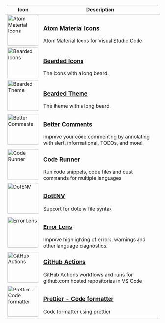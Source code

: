 | Icon                                                                                                                                                                                                       | Description                                                                                                                                                                                                  |
| ---------------------------------------------------------------------------------------------------------------------------------------------------------------------------------------------------------- | ------------------------------------------------------------------------------------------------------------------------------------------------------------------------------------------------------------ |
| <img width="100" src="https://atommaterial.gallerycdn.vsassets.io/extensions/atommaterial/a-file-icon-vscode/1.2.0/1689258734114/Microsoft.VisualStudio.Services.Icons.Default" alt="Atom Material Icons"> | <h3><a href="https://marketplace.visualstudio.com/items?itemName=AtomMaterial.a-file-icon-vscode">Atom Material Icons</a></h3> Atom Material Icons for Visual Studio Code                                    |
| <img width="100" src="https://beardedbear.gallerycdn.vsassets.io/extensions/beardedbear/beardedicons/1.18.0/1708276391475/Microsoft.VisualStudio.Services.Icons.Default" alt="Bearded Icons">              | <h3><a href="https://marketplace.visualstudio.com/items?itemName=BeardedBear.beardedicons">Bearded Icons</a></h3> The icons with a long beard.                                                               |
| <img width="100" src="https://beardedbear.gallerycdn.vsassets.io/extensions/beardedbear/beardedtheme/9.3.0/1722559317274/Microsoft.VisualStudio.Services.Icons.Default" alt="Bearded Theme">               | <h3><a href="https://marketplace.visualstudio.com/items?itemName=BeardedBear.beardedtheme">Bearded Theme</a></h3> The theme with a long beard.                                                               |
| <img width="100" src="https://aaron-bond.gallerycdn.vsassets.io/extensions/aaron-bond/better-comments/3.0.2/1659144495902/Microsoft.VisualStudio.Services.Icons.Default" alt="Better Comments">            | <h3><a href="https://marketplace.visualstudio.com/items?itemName=aaron-bond.better-comments">Better Comments</a></h3> Improve your code commenting by annotating with alert, informational, TODOs, and more! |
| <img width="100" src="https://formulahendry.gallerycdn.vsassets.io/extensions/formulahendry/code-runner/0.12.2/1712309175692/Microsoft.VisualStudio.Services.Icons.Default" alt="Code Runner">             | <h3><a href="https://marketplace.visualstudio.com/items?itemName=formulahendry.code-runner">Code Runner</a></h3> Run code snippets, code files and cust commands for multiple languages                      |
| <img width="100" src="https://mikestead.gallerycdn.vsassets.io/extensions/mikestead/dotenv/1.0.1/1519894859412/Microsoft.VisualStudio.Services.Icons.Default" alt="DotENV">                                | <h3><a href="https://marketplace.visualstudio.com/items?itemName=mikestead.dotenv">DotENV</a></h3> Support for dotenv file syntax                                                                            |
| <img width="100" src="https://usernamehw.gallerycdn.vsassets.io/extensions/usernamehw/errorlens/3.20.0/1719044874383/Microsoft.VisualStudio.Services.Icons.Default" alt="Error Lens">                      | <h3><a href="https://marketplace.visualstudio.com/items?itemName=usernamehw.errorlens">Error Lens</a></h3> Improve highlighting of errors, warnings and other language diagnostics.                          |
| <img width="100" src="https://github.gallerycdn.vsassets.io/extensions/github/vscode-github-actions/0.27.0/1727202375538/Microsoft.VisualStudio.Services.Icons.Default" alt="GitHub Actions">              | <h3><a href="https://marketplace.visualstudio.com/items?itemName=GitHub.vscode-github-actions">GitHub Actions</a></h3> GitHub Actions workflows and runs for github.com hosted repositories in VS Code       |
| <img width="100" src="https://esbenp.gallerycdn.vsassets.io/extensions/esbenp/prettier-vscode/11.0.0/1723648421534/Microsoft.VisualStudio.Services.Icons.Default" alt="Prettier - Code formatter">         | <h3><a href="https://marketplace.visualstudio.com/items?itemName=esbenp.prettier-vscode">Prettier - Code formatter</a></h3> Code formatter using prettier                                                    |
